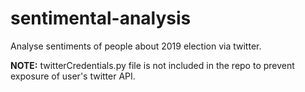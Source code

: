 # sentimental-analysis
Analyse sentiments of people about 2019 election via twitter.

**NOTE:** twitterCredentials.py file is not included in the repo to prevent exposure of user's twitter API.
